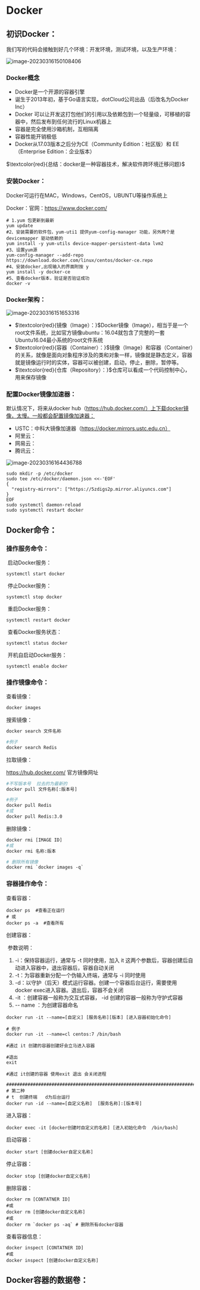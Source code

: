 # Docker

## 初识Docker：

我们写的代码会接触到好几个环境：开发环境，测试环境，以及生产环境：

 ![image-20230316150108406](./assets/image-20230316150108406.png)

### Docker概念

-   Docker是一个开源的容器引擎
-   诞生于2013年初，基于Go语言实现，dotCloud公司出品（后改名为Docker Inc）
-   Docker 可以让开发这打包他们的引用以及依赖包到一个轻量级，可移植的容器中，然后发布到任何流行的Linux机器上
-   容器是完全使用沙箱机制，互相隔离
-   容器性能开销极低
-   Docker从17.03版本之后分为CE（Community Edition：社区版）和 EE（Enterprise Edition：企业版本）

$\textcolor{red}{总结：docker是一种容器技术，解决软件跨环境迁移问题}$

### 安装Docker：

Docker可运行在MAC，Windows，CentOS，UBUNTU等操作系统上

Docker：官网：https://www.docker.com/

```shell
# 1.yum 包更新到最新
yum update
#2、安装需要的软件包，yum-uti1 提供yum-config-manager 功能，另外两个是devicemapper 驱动依赖的
yum install -y yum-utils device-mapper-persistent-data lvm2
#3、设置yum源
yum-config-manager --add-repo https://download.docker.com/linux/centos/docker-ce.repo
#4、安装docker,出现输入的界面附按 y
yum install -y docker-ce
#5、查看docker版本，验证是否验证成功
docker -v
```

### Docker架构：

![image-20230316151653316](./assets/image-20230316151653316.png)

-   $\textcolor{red}{镜像（Image）：}$Docker镜像（Image），相当于是一个root文件系统，比如官方镜像ubuntu：16.04就包含了完整的一套Ubuntu16.04最小系统的root文件系统
-   $\textcolor{red}{容器（Container）：}$镜像（Image）和容器（Container）的关系，就像是面向对象程序涉及的类和对象一样，镜像就是静态定义，容器就是镜像运行时的实体，容器可以被创建，启动，停止，删除，暂停等。
-   $\textcolor{red}{仓库（Repository）：}$仓库可以看成一个代码控制中心，用来保存镜像

### 配置Docker镜像加速器：

默认情况下，将来从docker hub（https://hub.docker.com/）上下载docker镜像，太慢。一般都会配置镜像加速器：

-   USTC：中科大镜像加速器（https://docker.mirrors.ustc.edu.cn）
-   阿里云：
-   网易云：
-   腾讯云：

![image-20230316164436788](./assets/image-20230316164436788.png)

```shell
sudo mkdir -p /etc/docker
sudo tee /etc/docker/daemon.json <<-'EOF'
{
  "registry-mirrors": ["https://5zdigs2p.mirror.aliyuncs.com"]
}
EOF
sudo systemctl daemon-reload
sudo systemctl restart docker
```

## Docker命令：

### 	操作服务命令：

​	启动Docker服务：

```shell
systemctl start docker 
```

​	停止Docker服务：

```shell
systemctl stop docker 
```

​	重启Docker服务：

```shell
systemctl restart docker 
```

​	查看Docker服务状态：

```shell
systemctl status docker 
```

​	开机自启动Docker服务：

```shell
systemctl enable docker 
```

### 操作镜像命令：

查看镜像：

```dockerfile
docker images
```

搜索镜像：

```dockerfile
docker search 文件名称

#例子
docker search Redis
```

拉取镜像：

https://hub.docker.com/  官方镜像网址

```dockerfile
#不写版本号  拉去的为最新的
docker pull 文件名称[:版本号]

#例子
docker pull Redis
#或
docker pull Redis:3.0
```

删除镜像：

```dockerfile
docker rmi [IMAGE ID]
#或
docker rmi 名称:版本

# 删除所有镜像
docker rmi `docker images -q`
```

### 容器操作命令：

查看容器：

```shell
docker ps  #查看正在运行
# 或
docker ps -a  #查看所有
```

创建容器：

​	参数说明：

1.   -i：保持容器运行，通常与 -t 同时使用，加入 it 这两个参数后，容器创建后自动进入容器中，退出容器后，容器自动关闭
2.  -t：为容器重新分配一个伪输入终端，通常与 -i 同时使用
3.  -d：以守护（后天）模式运行容器。创建一个容器后台运行，需要使用docker exec进入容器。退出后，容器不会关闭
4.  -it ：创建容器一般称为交互式容器， -id 创建的容器一般称为守护式容器
5.  -- name ：为创建容器命名

```shell
docker run -it --name=[自定义] [服务名称][版本] [进入容器初始化命令]

# 例子
docker run -it --name=cl centos:7 /bin/bash

#通过 it 创建的容器创建好会立马进入容器

#退出
exit

#通过 it创建的容器 使用exit 退出 会关闭进程

###############################################################################
# 第二种
# t  创建终端   d为后台运行
docker run -id --name=[自定义名称]  [服务名称]:[版本号]
```

进入容器：

```shell
docker exec -it [docker创建时自定义的名称] [进入初始化命令  /bin/bash]
```

启动容器：

```shell
docker start [创建docker自定义名称]
```

停止容器：

```shell
docker stop [创建docker自定义名称]
```

删除容器：

```shell
docker rm [CONTATNER ID]
#或
docker rm [创建docker自定义名称]
#或
docker rm `docker ps -aq` # 删除所有docker容器
```

查看容器信息：

```shell
docker inspect [CONTATNER ID]
#或
docker inspect [创建docker自定义名称]
```

## Docker容器的数据卷：
